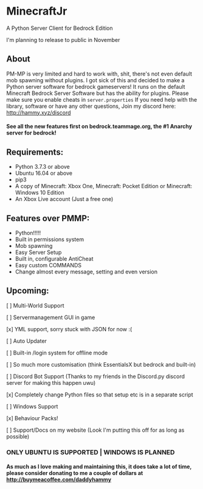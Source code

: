 # MinecraftJr

  A Python Server Client for Bedrock Edition

  I'm planning to release to public in November


## About
  PM-MP is very limited and hard to work with, shit, there's not even default mob spawning without plugins.
  I got sick of this and decided to make a Python server software for bedrock gameservers!
  It runs on the default Minecraft Bedrock Server Software but has the ability for plugins.
  Please make sure you enable cheats in `server.properties`
  If you need help with the library, software or have any other questions, Join my discord here:
  http://hammy.xyz/discord




####  See all the new features first on bedrock.teammage.org, the #1 Anarchy server for bedrock!



## Requirements:
  - Python 3.7.3 or above
  - Ubuntu 16.04 or above
  - pip3
  - A copy of Minecraft: Xbox One, Minecraft: Pocket Edition or Minecraft: Windows 10 Edition
  - An Xbox Live account (Just a free one)



## Features over PMMP:
  - Python!!!!!
  - Built in permissions system
  - Mob spawning
  - Easy Server Setup
  - Built in, configurable AntiCheat
  - Easy custom COMMANDS
  - Change almost every message, setting and even version



## Upcoming:

  [ ] Multi-World Support

  [ ] Servermanagement GUI in game

  [x] YML support, sorry stuck with JSON for now :(

  [ ] Auto Updater

  [ ] Built-in /login system for offline mode

  [ ] So much more customisation (think EssentialsX but bedrock and built-in)

  [ ] Discord Bot Support (Thanks to my friends in the Discord.py discord server for making this happen uwu)

  [x] Completely change Python files so that setup etc is in a separate script

  [ ] Windows Support

  [x] Behaviour Packs!

  [ ] Support/Docs on my website (Look I'm putting this off for as long as possible)


### ONLY UBUNTU IS SUPPORTED | WINDOWS IS PLANNED
#### As much as I love making and maintaining this, it does take a lot of time, please consider donating to me a couple of dollars at http://buymeacoffee.com/daddyhammy
